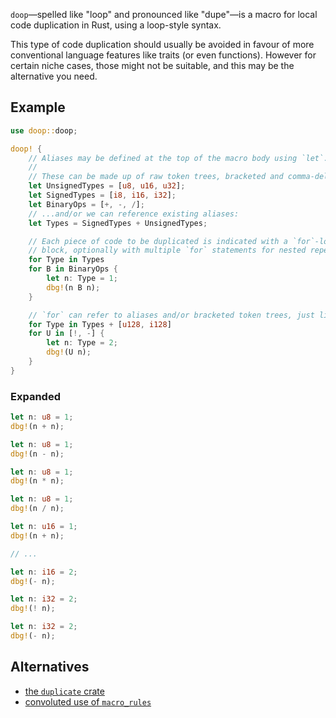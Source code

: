 `doop`—spelled like "loop" and pronounced like "dupe"—is a macro for local code
duplication in Rust, using a loop-style syntax.

This type of code duplication should usually be avoided in favour of more
conventional language features like traits (or even functions). However for
certain niche cases, those might not be suitable, and this may be the
alternative you need.

## Example

```rust
use doop::doop;

doop! {
    // Aliases may be defined at the top of the macro body using `let`.
    //
    // These can be made up of raw token trees, bracketed and comma-delimited...
    let UnsignedTypes = [u8, u16, u32];
    let SignedTypes = [i8, i16, i32];
    let BinaryOps = [+, -, /];
    // ...and/or we can reference existing aliases:
    let Types = SignedTypes + UnsignedTypes;

    // Each piece of code to be duplicated is indicated with a `for`-loop-style
    // block, optionally with multiple `for` statements for nested repetitions.
    for Type in Types
    for B in BinaryOps {
        let n: Type = 1;
        dbg!(n B n);
    }

    // `for` can refer to aliases and/or bracketed token trees, just like `let`.
    for Type in Types + [u128, i128]
    for U in [!, -] {
        let n: Type = 2;
        dbg!(U n);
    }
}
```

### Expanded

```rust
let n: u8 = 1;
dbg!(n + n);

let n: u8 = 1;
dbg!(n - n);

let n: u8 = 1;
dbg!(n * n);

let n: u8 = 1;
dbg!(n / n);

let n: u16 = 1;
dbg!(n + n);

// ...

let n: i16 = 2;
dbg!(- n);

let n: i32 = 2;
dbg!(! n);

let n: i32 = 2;
dbg!(- n);
```

## Alternatives

- [the `duplicate` crate](https://crates.io/crates/duplicate)
- [convoluted use of `macro_rules`](https://stackoverflow.com/q/37752133/1114)
